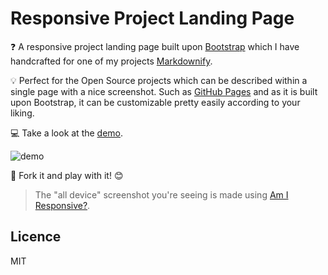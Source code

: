 Responsive Project Landing Page
==========

:question: A responsive project landing page built upon [Bootstrap](http://getbootstrap.com/) which I have handcrafted for one of my projects [Markdownify](https://github.com/amitmerchant1990/electron-markdownify).

:bulb: Perfect for the Open Source projects which can be described within a single page with a nice screenshot. Such as [GitHub Pages](https://pages.github.com/) and as it is built upon Bootstrap, it can be customizable pretty easily according to your liking.

:computer: Take a look at the [demo](http://www.amitmerchant.com/responsive-project-landing-page/).

![demo](https://raw.githubusercontent.com/amitmerchant1990/responsive-project-landing-page/master/img/demo.PNG)

:fork_and_knife: Fork it and play with it! :blush:

> The "all device" screenshot you're seeing is made using [Am I Responsive?](http://ami.responsivedesign.is/).

## Licence

MIT
